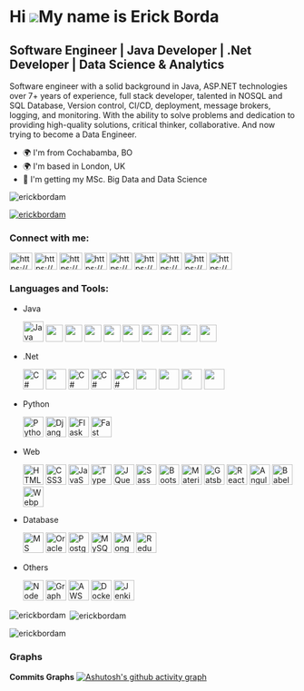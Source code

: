 Hi ![](https://user-images.githubusercontent.com/18350557/176309783-0785949b-9127-417c-8b55-ab5a4333674e.gif)My name is Erick Borda
===================================================================================================================================

Software Engineer | Java Developer | .Net Developer | Data Science & Analytics
------------------------------------------------------------------------------
Software engineer with a solid background in Java, ASP.NET technologies over 7+ years of experience, full stack developer, talented in NOSQL and SQL Database, Version control, CI/CD, deployment, message brokers, logging, and monitoring. With the ability to solve problems and dedication to providing high-quality solutions, critical thinker, collaborative. And now trying to become a Data Engineer.

* 🌍 I'm from Cochabamba, BO
* 🌍 I'm based in London, UK
* 🧠 I'm getting my MSc. Big Data and Data Science

<p align="left"> <img src="https://komarev.com/ghpvc/?username=erickbordam&label=Profile%20views&color=0e75b6&style=flat" alt="erickbordam" /> </p>

<p align="left"> <a href="https://github.com/ryo-ma/github-profile-trophy"><img src="https://github-profile-trophy.vercel.app/?username=erickbordam" alt="erickbordam" /></a> </p>

<h3 align="left">Connect with me:</h3>
<p align="left">
<a href="https://linkedin.com/in/erick-borda-06737ba4/" target="blank"><img align="center" src="https://raw.githubusercontent.com/rahuldkjain/github-profile-readme-generator/master/src/images/icons/Social/linked-in-alt.svg" alt="https://www.linkedin.com/in/erick-borda-06737ba4/" height="30" width="40" /></a>
<a href="https://stackoverflow.com/users/22200375/erick-alejandro-borda-mercado" target="blank"><img align="center" src="https://raw.githubusercontent.com/rahuldkjain/github-profile-readme-generator/master/src/images/icons/Social/stack-overflow.svg" alt="https://stackoverflow.com/users/22200375/erick-alejandro-borda-mercado" height="30" width="40" /></a>
<a href="https://kaggle.com/erickbordam" target="blank"><img align="center" src="https://raw.githubusercontent.com/rahuldkjain/github-profile-readme-generator/master/src/images/icons/Social/kaggle.svg" alt="https://www.kaggle.com/erickbordam" height="30" width="40" /></a>
<a href="https://www.codechef.com/users/erickalejandro" target="blank"><img align="center" src="https://cdn.jsdelivr.net/npm/simple-icons@3.1.0/icons/codechef.svg" alt="https://www.hackerrank.com/erick_alejandro2?hr_r=1" height="30" width="40" /></a>
<a href="https://www.hackerrank.com/erick_alejandro2?hr_r=1" target="blank"><img align="center" src="https://raw.githubusercontent.com/rahuldkjain/github-profile-readme-generator/master/src/images/icons/Social/hackerrank.svg" alt="https://www.hackerrank.com/erick_alejandro2?hr_r=1" height="30" width="40" /></a>
<a href="https://codeforces.com/profile/erick.borda.mercado" target="blank"><img align="center" src="https://raw.githubusercontent.com/rahuldkjain/github-profile-readme-generator/master/src/images/icons/Social/codeforces.svg" alt="https://codeforces.com/profile/erick.borda.mercado" height="30" width="40" /></a>
<a href="https://www.leetcode.com/user9263VF" target="blank"><img align="center" src="https://raw.githubusercontent.com/rahuldkjain/github-profile-readme-generator/master/src/images/icons/Social/leet-code.svg" alt="https://www.leetcode.com/user9263VF" height="30" width="40" /></a>
<a href="https://www.hackerearth.com/@erick.alejandro.borda.mercado" target="blank"><img align="center" src="https://raw.githubusercontent.com/rahuldkjain/github-profile-readme-generator/master/src/images/icons/Social/hackerearth.svg" alt="https://www.hackerearth.com/@erick.alejandro.borda.mercado" height="30" width="40" /></a>
<a href="https://www.topcoder.com/members/erick.borrda" target="blank"><img align="center" src="https://raw.githubusercontent.com/rahuldkjain/github-profile-readme-generator/master/src/images/icons/Social/topcoder.svg" alt="https://www.topcoder.com/members/erick.borrda" height="30" width="40" /></a>
</p>

<h3 align="left">Languages and Tools:</h3>
<ul>
<li>
  Java
  <p>
    <a href="https://www.oracle.com/java/" target="_blank" rel="noreferrer"><img src="https://raw.githubusercontent.com/danielcranney/readme-generator/main/public/icons/skills/java-colored.svg" width="36" height="36" alt="Java" /></a>
    <a href="https://spring.io/" target="_blank" rel="noreferrer"><img src="https://cdn.jsdelivr.net/gh/devicons/devicon/icons/spring/spring-original.svg" width="30" height="30" /></a>
    <a href="https://spring.io/projects/spring-boot" target="_blank" rel="noreferrer"><img src="https://spring.io/img/projects/spring-boot.svg" width="30" height="30" /></a>
    <a href="https://www.oracle.com/java/technologies/javaserverfaces.html" target="_blank" rel="noreferrer"><img src="https://avatars.githubusercontent.com/u/4238769?v=4" width="30" height="30" /></a>
    <a href="https://www.primefaces.org/" target="_blank" rel="noreferrer"><img src="https://i2.wp.com/www.primefaces.org/wp-content/uploads/2016/10/primeng_solidBlack.png?ssl=1" style="background: #ffffff" width="30" height="30" /></a>
    <a href="https://struts.apache.org/index.html" target="_blank" rel="noreferrer"><img src="https://cdn.icon-icons.com/icons2/2699/PNG/512/apache_struts_logo_icon_168600.png" width="30" height="30" /></a>
    <a href="https://hibernate.org/" target="_blank" rel="noreferrer"><img src="https://cdn.worldvectorlogo.com/logos/hibernate.svg"  width="30" height="30" /></a>
    <a href="https://www.jhipster.tech/" target="_blank" rel="noreferrer"><img src="https://www.jhipster.tech/images/logo/logo-jhipster.svg"  width="30" height="30" /></a>
    <a href="https://activemq.apache.org/" target="_blank" rel="noreferrer"><img src="https://cdn.icon-icons.com/icons2/2699/PNG/512/apache_activemq_logo_icon_170578.png"  width="30" height="30" /></a>
    <a href="https://kafka.apache.org/" target="_blank" rel="noreferrer"><img src="https://upload.wikimedia.org/wikipedia/commons/0/0a/Apache_kafka-icon.svg" width="30" height="30" /></a>
  </p>
</li>

<li>
  .Net
  <p>
    <a href="https://dotnet.microsoft.com/en-us/" target="_blank" rel="noreferrer"><img src="https://iconape.com/wp-content/png_logo_vector/microsoft-net-framework-logo.png" width="36" height="36" alt="C#" /></a>
    <a href="https://learn.microsoft.com/en-us/dotnet/core/introduction" target="_blank" rel="noreferrer"><img src="http://techxposer.com/wp-content/uploads/2018/07/net-core-logo-proposal-150x150.jpg" width="36" height="36"/></a>
    <a href="https://learn.microsoft.com/en-us/dotnet/csharp/" target="_blank" rel="noreferrer"><img src="https://raw.githubusercontent.com/danielcranney/readme-generator/main/public/icons/skills/csharp-colored.svg" width="36" height="36" alt="C#" /></a>
    <a href="https://learn.microsoft.com/en-us/aspnet/entity-framework" target="_blank" rel="noreferrer"><img src="https://static.gunnarpeipman.com/wp-content/uploads/2019/12/ef-core-featured.png.webp" width="36" height="36" alt="C#" /></a>
    <a href="https://learn.microsoft.com/en-us/dotnet/csharp/programming-guide/concepts/linq/" target="_blank" rel="noreferrer"><img src="http://dotnet-tutorials.net/Images/linq-logo.png" width="36" style="background: white" height="36" alt="C#" /></a>
    <a href="https://www.devexpress.com/" target="_blank" rel="noreferrer"><img src="https://www.devexpress.com/Content/TopBar/Logo.svg?w=122&h=29" width="36" height="36"/></a>
    <a href="https://www.telerik.com/" target="_blank" rel="noreferrer"><img src="https://avatars.githubusercontent.com/u/568561?s=48&v=4" width="36" height="36"/></a>
    <a href="https://nhibernate.info/" target="_blank" rel="noreferrer"><img src="https://s3.amazonaws.com/cloud.ohloh.net/attachments/33916/NhLogoWhite64_med.png" width="36" height="36"/></a>
    <a href="https://www.rabbitmq.com/" target="_blank" rel="noreferrer"><img src="https://i0.wp.com/blog.zenika.com/wp-content/uploads/2012/03/RabbitMQ-1.jpg?w=702&ssl=1" width="36" height="36"/></a>
  </p>
</li>

<li>
  Python
  <p>
    <a href="https://www.python.org/" target="_blank" rel="noreferrer"><img src="https://raw.githubusercontent.com/danielcranney/readme-generator/main/public/icons/skills/python-colored.svg" width="36" height="36" alt="Python" /></a>
    <a href="https://www.djangoproject.com/" target="_blank" rel="noreferrer"><img src="https://raw.githubusercontent.com/danielcranney/readme-generator/main/public/icons/skills/django-colored.svg" width="36" height="36" alt="Django" /></a>
    <a href="https://flask.palletsprojects.com/en/2.0.x/" target="_blank" rel="noreferrer"><img src="https://raw.githubusercontent.com/danielcranney/readme-generator/main/public/icons/skills/flask-colored.svg" width="36" height="36" alt="Flask" /></a>
    <a href="https://fastapi.tiangolo.com/" target="_blank" rel="noreferrer"><img src="https://raw.githubusercontent.com/danielcranney/readme-generator/main/public/icons/skills/fastapi-colored.svg" width="36" height="36" alt="Fast API" /></a>
  </p>
</li>

<li>
  Web
  <p>
    <a href="https://developer.mozilla.org/en-US/docs/Glossary/HTML5" target="_blank" rel="noreferrer"><img src="https://raw.githubusercontent.com/danielcranney/readme-generator/main/public/icons/skills/html5-colored.svg" width="36" height="36" alt="HTML5" /></a>
    <a href="https://www.w3.org/TR/CSS/#css" target="_blank" rel="noreferrer"><img src="https://raw.githubusercontent.com/danielcranney/readme-generator/main/public/icons/skills/css3-colored.svg" width="36" height="36" alt="CSS3" /></a>
    <a href="https://developer.mozilla.org/en-US/docs/Web/JavaScript" target="_blank" rel="noreferrer"><img src="https://raw.githubusercontent.com/danielcranney/readme-generator/main/public/icons/skills/javascript-colored.svg" width="36" height="36" alt="JavaScript" /></a>
    <a href="https://www.typescriptlang.org/" target="_blank" rel="noreferrer"><img src="https://raw.githubusercontent.com/danielcranney/readme-generator/main/public/icons/skills/typescript-colored.svg" width="36" height="36" alt="TypeScript" /></a>
    <a href="https://jquery.com/" target="_blank" rel="noreferrer"><img src="https://raw.githubusercontent.com/danielcranney/readme-generator/main/public/icons/skills/jquery-colored.svg" width="36" height="36" alt="JQuery" /></a>
    <a href="https://sass-lang.com/" target="_blank" rel="noreferrer"><img src="https://raw.githubusercontent.com/danielcranney/readme-generator/main/public/icons/skills/sass-colored.svg" width="36" height="36" alt="Sass" /></a>
    <a href="https://getbootstrap.com/" target="_blank" rel="noreferrer"><img src="https://raw.githubusercontent.com/danielcranney/readme-generator/main/public/icons/skills/bootstrap-colored.svg" width="36" height="36" alt="Bootstrap" /></a>
    <a href="https://mui.com/" target="_blank" rel="noreferrer"><img src="https://raw.githubusercontent.com/danielcranney/readme-generator/main/public/icons/skills/materialui-colored.svg" width="36" height="36" alt="Material UI" /></a>
    <a href="https://www.gatsbyjs.com/" target="_blank" rel="noreferrer"><img src="https://raw.githubusercontent.com/danielcranney/readme-generator/main/public/icons/skills/gatsby-colored.svg" width="36" height="36" alt="Gatsby" /></a>
    <a href="https://reactjs.org/" target="_blank" rel="noreferrer"><img src="https://raw.githubusercontent.com/danielcranney/readme-generator/main/public/icons/skills/react-colored.svg" width="36" height="36" alt="React" /></a>
    <a href="https://angular.io/" target="_blank" rel="noreferrer"><img src="https://raw.githubusercontent.com/danielcranney/readme-generator/main/public/icons/skills/angularjs-colored.svg" width="36" height="36" alt="Angular" /></a>
    <a href="https://babeljs.io/" target="_blank" rel="noreferrer"><img src="https://raw.githubusercontent.com/danielcranney/readme-generator/main/public/icons/skills/babel-colored.svg" width="36" height="36" alt="Babel" /></a>
    <a href="https://webpack.js.org/" target="_blank" rel="noreferrer"><img src="https://raw.githubusercontent.com/danielcranney/readme-generator/main/public/icons/skills/webpack-colored.svg" width="36" height="36" alt="Webpack" /></a>
  </p>
</li>
<li>
  Database
  <p>
    <a href="https://www.microsoft.com/en-gb/sql-server/" target="_blank" rel="noreferrer"><img src="https://upload.wikimedia.org/wikipedia/de/thumb/8/8c/Microsoft_SQL_Server_Logo.svg/1035px-Microsoft_SQL_Server_Logo.svg.png?20100429075711" width="36" height="36" alt="MS SQL" /></a>
    <a href="https://www.oracle.com/uk/index.html" target="_blank" rel="noreferrer"><img src="https://raw.githubusercontent.com/danielcranney/readme-generator/main/public/icons/skills/oracle-colored.svg" width="36" height="36" alt="Oracle" /></a>
    <a href="https://www.postgresql.org/" target="_blank" rel="noreferrer"><img src="https://raw.githubusercontent.com/danielcranney/readme-generator/main/public/icons/skills/postgresql-colored.svg" width="36" height="36" alt="PostgreSQL" /></a>
    <a href="https://www.mysql.com/" target="_blank" rel="noreferrer"><img src="https://raw.githubusercontent.com/danielcranney/readme-generator/main/public/icons/skills/mysql-colored.svg" width="36" height="36" alt="MySQL" /></a>
    <a href="https://www.mongodb.com/" target="_blank" rel="noreferrer"><img src="https://raw.githubusercontent.com/danielcranney/readme-generator/main/public/icons/skills/mongodb-colored.svg" width="36" height="36" alt="MongoDB" /></a>
    <a href="https://redux.js.org/" target="_blank" rel="noreferrer"><img src="https://raw.githubusercontent.com/danielcranney/readme-generator/main/public/icons/skills/redux-colored.svg" width="36" height="36" alt="Redux" /></a>
  </p>
</li>
<li>
  Others
  <p>
    <a href="https://nodejs.org/en/" target="_blank" rel="noreferrer"><img src="https://raw.githubusercontent.com/danielcranney/readme-generator/main/public/icons/skills/nodejs-colored.svg" width="36" height="36" alt="NodeJS" /></a>
    <a href="https://graphql.org/" target="_blank" rel="noreferrer"><img src="https://raw.githubusercontent.com/danielcranney/readme-generator/main/public/icons/skills/graphql-colored.svg" width="36" height="36" alt="GraphQL" /></a>
    <a href="https://aws.amazon.com/" target="_blank" rel="noreferrer"><img src="https://logos-world.net/wp-content/uploads/2021/08/Amazon-Web-Services-AWS-Logo-700x394.png" width="36" height="36" alt="AWS" /></a>
    <a href="https://www.docker.com/" target="_blank" rel="noreferrer"><img src="https://wazuh.com/uploads/2022/02/docker-post-icon.png" width="36" height="36" alt="Docker" /></a>
    <a href="https://www.jenkins.io/" target="_blank" rel="noreferrer"><img src="https://www.jenkins.io/images/logos/jenkins/256.png" width="36" height="36" alt="Jenkins" /></a>
  </p>
</li>
</ul>

<p><img align="left" src="https://github-readme-stats.vercel.app/api/top-langs?username=erickbordam&show_icons=true&locale=en&layout=compact" alt="erickbordam" /></p>

<p>&nbsp;<img align="center" src="https://github-readme-stats.vercel.app/api?username=erickbordam&show_icons=true&locale=en" alt="erickbordam" /></p>

<p><img align="center" src="https://github-readme-streak-stats.herokuapp.com/?user=erickbordam&" alt="erickbordam" /></p>

### Graphs
<b>Commits Graphs</b>
[![Ashutosh's github activity graph](https://github-readme-activity-graph.vercel.app/graph?username=erickbordam&bg_color=93b4ab&color=4d4c4d&line=7e7c7e&point=403d3d&area=true&hide_border=true)](https://github.com/ashutosh00710/github-readme-activity-graph)

